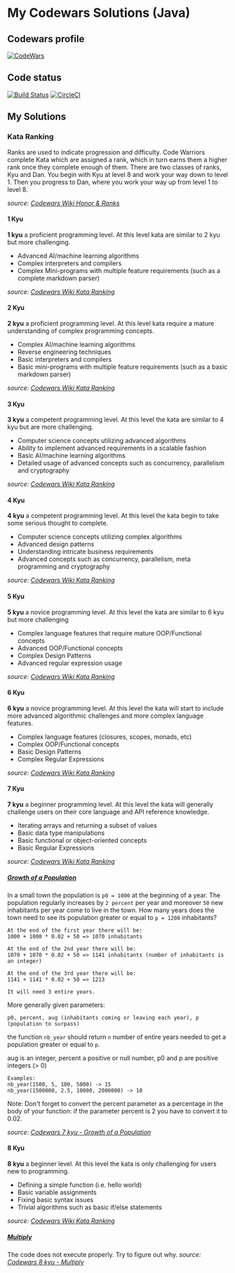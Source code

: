 # My Codewars Solutions (Java)

## Codewars profile
[![CodeWars](https://www.codewars.com/users/jeppestaerk/badges/large)](https://www.codewars.com/users/jeppestaerk)

## Code status
[![Build Status](https://travis-ci.org/jeppestaerk/My-CodeWars-Solutions-Java.svg?branch=master)](https://travis-ci.org/jeppestaerk/My-CodeWars-Solutions-Java)
[![CircleCI](https://circleci.com/gh/jeppestaerk/My-CodeWars-Solutions-Java.svg?style=svg)](https://circleci.com/gh/jeppestaerk/My-CodeWars-Solutions-Java)


## My Solutions
### Kata Ranking
Ranks are used to indicate progression and difficulty. Code Warriors complete Kata which are assigned a rank, which in turn earns them a higher rank once they complete enough of them. There are two classes of ranks, Kyu and Dan. You begin with Kyu at level 8 and work your way down to level 1. Then you progress to Dan, where you work your way up from level 1 to level 8.

*source: [Codewars Wiki Honor & Ranks](https://github.com/Codewars/codewars.com/wiki/Honor-&-Ranks#ranks)*

#### 1 Kyu
**1 kyu** a proficient programming level. At this level kata are similar to 2 kyu but more challenging.
* Advanced AI/machine learning algorithms
* Complex interpreters and compilers
* Complex Mini-programs with multiple feature requirements (such as a complete markdown parser)

*source: [Codewars Wiki Kata Ranking](https://github.com/Codewars/codewars.com/wiki/Kata-Ranking#1-kyu)*

#### 2 Kyu
**2 kyu** a proficient programming level. At this level kata require a mature understanding of complex programming concepts.
* Complex AI/machine learning algorithms
* Reverse engineering techniques
* Basic interpreters and compilers
* Basic mini-programs with multiple feature requirements (such as a basic markdown parser)

*source: [Codewars Wiki Kata Ranking](https://github.com/Codewars/codewars.com/wiki/Kata-Ranking#2-kyu)*

#### 3 Kyu
**3 kyu** a competent programming level. At this level the kata are similar to 4 kyu but are more challenging.
* Computer science concepts utilizing advanced algorithms
* Ability to implement advanced requirements in a scalable fashion
* Basic AI/machine learning algorithms
* Detailed usage of advanced concepts such as concurrency, parallelism and cryptography

*source: [Codewars Wiki Kata Ranking](https://github.com/Codewars/codewars.com/wiki/Kata-Ranking#3-kyu)*

#### 4 Kyu
**4 kyu** a competent programming level. At this level the kata begin to take some serious thought to complete.
* Computer science concepts utilizing complex algorithms
* Advanced design patterns
* Understanding intricate business requirements
* Advanced concepts such as concurrency, parallelism, meta programming and cryptography

*source: [Codewars Wiki Kata Ranking](https://github.com/Codewars/codewars.com/wiki/Kata-Ranking#4-kyu)*

#### 5 Kyu
**5 kyu** a novice programming level. At this level the kata are similar to 6 kyu but more challenging
* Complex language features that require mature OOP/Functional concepts
* Advanced OOP/Functional concepts
* Complex Design Patterns
* Advanced regular expression usage

*source: [Codewars Wiki Kata Ranking](https://github.com/Codewars/codewars.com/wiki/Kata-Ranking#5-kyu)*

#### 6 Kyu
**6 kyu** a novice programming level. At this level the kata will start to include more advanced algorithmic challenges and more complex language features.
* Complex language features (closures, scopes, monads, etc)
* Complex OOP/Functional concepts
* Basic Design Patterns
* Complex Regular Expressions

*source: [Codewars Wiki Kata Ranking](https://github.com/Codewars/codewars.com/wiki/Kata-Ranking#6-kyu)*

#### 7 Kyu
**7 kyu** a beginner programming level. At this level the kata will generally challenge users on their core language and API reference knowledge.
* Iterating arrays and returning a subset of values
* Basic data type manipulations
* Basic functional or object-oriented concepts
* Basic Regular Expressions

*source: [Codewars Wiki Kata Ranking](https://github.com/Codewars/codewars.com/wiki/Kata-Ranking#7-kyu)*

##### [Growth of a Population](https://github.com/jeppestaerk/My-CodeWars-Solutions-Java/blob/master/src/main/java/kata/kyu7/GrowthOfAPopulation.java)
In a small town the population is ```p0 = 1000``` at the beginning of a year. The population regularly increases by ```2 percent``` per year and moreover ```50``` new inhabitants per year come to live in the town. How many years does the town need to see its population greater or equal to ```p = 1200``` inhabitants?

```
At the end of the first year there will be:
1000 + 1000 * 0.02 + 50 => 1070 inhabitants

At the end of the 2nd year there will be:
1070 + 1070 * 0.02 + 50 => 1141 inhabitants (number of inhabitants is an integer)

At the end of the 3rd year there will be:
1141 + 1141 * 0.02 + 50 => 1213

It will need 3 entire years.
```

More generally given parameters:

```
p0, percent, aug (inhabitants coming or leaving each year), p (population to surpass)
```

the function ```nb_year``` should return ```n``` number of entire years needed to get a population greater or equal to ```p```.

aug is an integer, percent a positive or null number, p0 and p are positive integers (> 0)

```
Examples:
nb_year(1500, 5, 100, 5000) -> 15
nb_year(1500000, 2.5, 10000, 2000000) -> 10
```

Note: Don't forget to convert the percent parameter as a percentage in the body of your function: if the parameter percent is 2 you have to convert it to 0.02.

*source: [Codewars 7 kyu - Growth of a Population](https://www.codewars.com/kata/50654ddff44f800200000004)*

#### 8 Kyu
**8 kyu** a beginner level. At this level the kata is only challenging for users new to programming.
* Defining a simple function (i.e. hello world)
* Basic variable assignments
* Fixing basic syntax issues
* Trivial algorithms such as basic if/else statements

*source: [Codewars Wiki Kata Ranking](https://github.com/Codewars/codewars.com/wiki/Kata-Ranking#8-kyu)*

##### [Multiply](https://github.com/jeppestaerk/My-CodeWars-Solutions-Java/blob/master/src/main/java/kata/kyu8/Multiply.java)
The code does not execute properly. Try to figure out why.
*source: [Codewars 8 kyu - Multiply](https://www.codewars.com/kata/50654ddff44f800200000004)*

